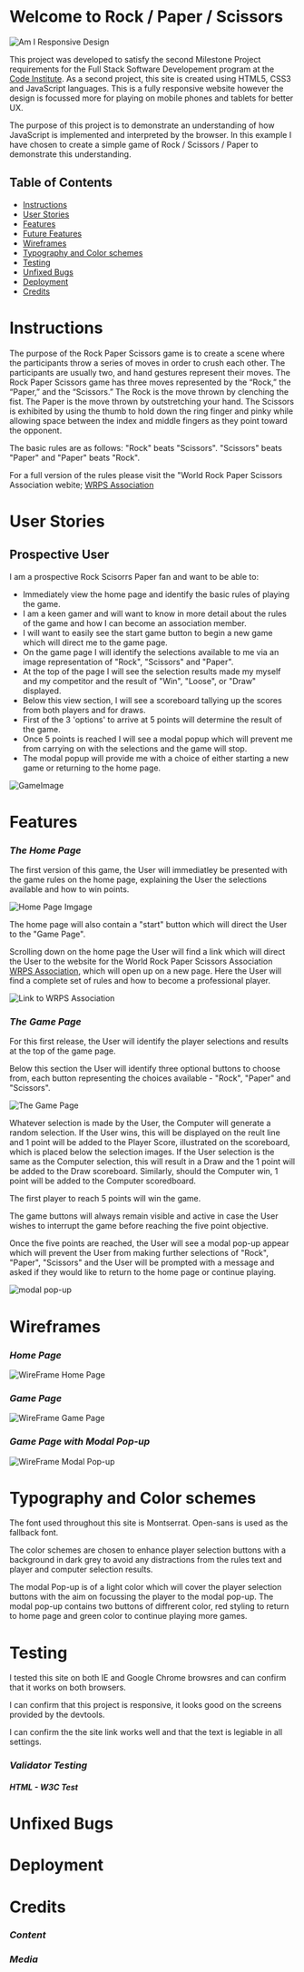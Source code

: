 # Welcome to Rock / Paper / Scissors

![Am I Responsive Design](assets/docs/READMEfiles/amiresponsive.jpg)

This project was developed to satisfy the second Milestone Project requirements for the Full Stack Software Developement program at the [Code Institute](https://www.codeinstitute.net). As a second project, this site is created using HTML5, CSS3 and JavaScript languages. This is a fully responsive website however the design is focussed more for playing on mobile phones and tablets for better UX.

The purpose of this project is to demonstrate an understanding of how JavaScript is implemented and interpreted by the browser. In this example I have chosen to create a simple game of Rock / Scissors / Paper to demonstrate this understanding.


## Table of Contents
* [Instructions](Instructions)
* [User Stories](User-Stories)
* [Features](Features)
* [Future Features](Future-Features)
* [Wireframes](Wireframes)
* [Typography and Color schemes](Typography-and-Color-schemes)
* [Testing](Testing)
* [Unfixed Bugs](Unfixed-Bugs)
* [Deployment](Deployment)
* [Credits](Credits)




# Instructions

The purpose of the Rock Paper Scissors game is to create a scene where the participants throw a series of moves in order to crush each other. The participants are usually two, and hand gestures represent their moves. The Rock Paper Scissors game has three moves represented by the “Rock,” the “Paper,” and the “Scissors.” The Rock is the move thrown by clenching the fist. The Paper is the move thrown by outstretching your hand. The Scissors is exhibited by using the thumb to hold down the ring finger and pinky while allowing space between the index and middle fingers as they point toward the opponent.

The basic rules are as follows: "Rock" beats "Scissors". "Scissors" beats "Paper" and "Paper" beats "Rock".

For a full version of the rules please visit the "World Rock Paper Scissors Association webite; [WRPS Association](https://wrpsa.com) 

# User Stories
## Prospective User

I am a prospective Rock Scisorrs Paper fan and want to be able to:

* Immediately view the home page and identify the basic rules of playing the game.
* I am a keen gamer and will want to know in more detail about the rules of the game and how I can become an association member.
* I will want to easily see the start game button to begin a new game which will direct me to the game page.
* On the game page I will identify the selections available to me via an image representation of "Rock", "Scissors" and "Paper".
* At the top of the page I will see the selection results made my myself and my competitor and the result of "Win", "Loose", or "Draw" displayed.
* Below this view section, I will see a scoreboard tallying up the scores from both players and for draws.
* First of the 3 'options' to arrive at 5 points will determine the result of the game.
* Once 5 points is reached I will see a modal popup which will prevent me from carrying on with the selections and the game will stop.
* The modal popup will provide me with a choice of either starting a new game or returning to the home page.


![GameImage](assets/docs/READMEfiles/mainimage.jpg)


# Features

### _**The Home Page**_

The first version of this game, the User will immediatley be presented with the game rules on the home page, explaining the User the selections available and how to win points. 

![Home Page Imgage](assets/docs/READMEfiles/homepageimg.jpg)

The home page will also contain a "start" button which will direct the User to the "Game Page". 

Scrolling down on the home page the User will find a link which will direct the User to the website for the World Rock Paper Scissors Association [WRPS Association](https://wrpsa.com), which will open up on a new page. Here the User will find a complete set of rules and how to become a professional player.

![Link to WRPS Association](assets/docs/READMEfiles/externallinkimg.jpg)

### _**The Game Page**_

For this first release, the User will identify the player selections and results at the top of the game page.

Below this section the User will identify three optional buttons to choose from, each button representing the choices available - "Rock", "Paper" and "Scissors".

![The Game Page](assets/docs/READMEfiles/gamepageimg.jpg)

Whatever selection is made by the User, the Computer will generate a random selection. If the User wins, this will be displayed on the reult line and 1 point will be added to the Player Score, illustrated on the scoreboard, which is placed below the selection images. If the User selection is the same as the Computer selection, this will result in a Draw and the 1 point will be added to the Draw scoreboard. Similarly, should the Computer win, 1 point will be added to the Computer scoredboard.

The first player to reach 5 points will win the game.

The game buttons will always remain visible and active in case the User wishes to interrupt the game before reaching the five point objective.

Once the five points are reached, the User will see a modal pop-up appear which will prevent the User from making further selections of "Rock", "Paper", "Scissors" and the User will be prompted with a message and asked if they would like to return to the home page or continue playing.

![modal pop-up](assets/docs/READMEfiles/modalpopupimg.jpg)


# Wireframes

### _**Home Page**_

![WireFrame Home Page](assets/docs/wireframes/wfhomepage.jpg)

### _**Game Page**_

![WireFrame Game Page](assets/docs/wireframes/wfgamepage.jpg)

### _**Game Page with Modal Pop-up**_

![WireFrame Modal Pop-up](assets/docs/wireframes/wfmodalpopup.jpg)


# Typography and Color schemes

The font used throughout this site is Montserrat. Open-sans is used as the fallback font.

The color schemes are chosen to enhance player selection buttons with a background in dark grey to avoid any distractions from the rules text and player and computer selection results.

The modal Pop-up is of a light color which will cover the player selection buttons with the aim on focussing the player to the modal pop-up. The modal pop-up contains two buttons of diffrerent color, red styling to return to home page and green color to continue playing more games.

# Testing

I tested this site on both IE and Google Chrome browsres and can confirm that it works on both browsers.

I can confirm that this project is responsive, it looks good on the screens provided by the devtools.

I can confirm the the site link works well and that the text is legiable in all settings.

### _**Validator Testing**_

#### _**HTML - W3C Test**_

# Unfixed Bugs

# Deployment

# Credits

### _**Content**_

### _**Media**_